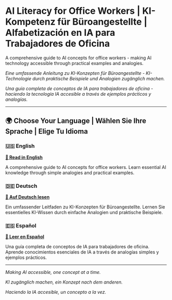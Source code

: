 # AI Literacy for Office Workers | KI-Kompetenz für Büroangestellte | Alfabetización en IA para Trabajadores de Oficina

A comprehensive guide to AI concepts for office workers - making AI technology accessible through practical examples and analogies.

*Eine umfassende Anleitung zu KI-Konzepten für Büroangestellte - KI-Technologie durch praktische Beispiele und Analogien zugänglich machen.*

*Una guía completa de conceptos de IA para trabajadores de oficina - haciendo la tecnología IA accesible a través de ejemplos prácticos y analogías.*

---

## 🌍 Choose Your Language | Wählen Sie Ihre Sprache | Elige Tu Idioma

### 🇺🇸 English
**[📖 Read in English](./README-en.md)**

A comprehensive guide to AI concepts for office workers. Learn essential AI knowledge through simple analogies and practical examples.

### 🇩🇪 Deutsch
**[📖 Auf Deutsch lesen](./README-de.md)**

Ein umfassender Leitfaden zu KI-Konzepten für Büroangestellte. Lernen Sie essentielles KI-Wissen durch einfache Analogien und praktische Beispiele.

### 🇪🇸 Español
**[📖 Leer en Español](./README-es.md)**

Una guía completa de conceptos de IA para trabajadores de oficina. Aprende conocimientos esenciales de IA a través de analogías simples y ejemplos prácticos.

---

*Making AI accessible, one concept at a time.*

*KI zugänglich machen, ein Konzept nach dem anderen.*

*Haciendo la IA accesible, un concepto a la vez.*